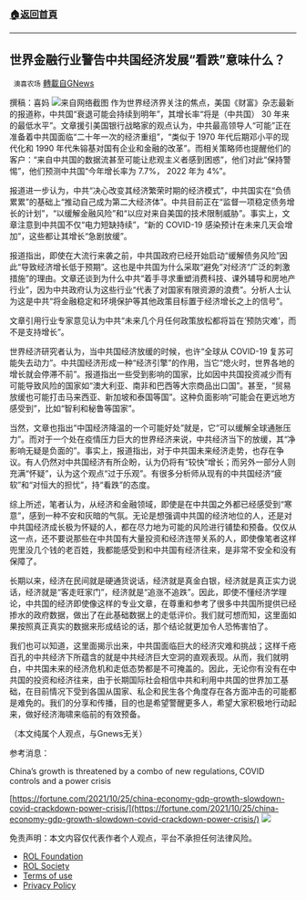 ###  [:house:返回首頁](https://github.com/ourhimalayas/txt)
---


## 世界金融行业警告中共国经济发展“看跌”意味什么？
` 澳喜农场` [轉載自GNews](https://gnews.org/zh-hans/1620826/)

撰稿：喜妈
![](https://assets.gnews.org/wp-content/uploads/2021/10/Picture1-14.jpg)来自网络截图
作为世界经济界关注的焦点，美国《财富》杂志最新的报道称，中共国“衰退可能会持续到明年”，其增长率“将是（中共国） 30 年来的最低水平”。文章援引美国银行战略家的观点认为，中共最高领导人“可能”正在准备着中共国面临“二十年一次的经济重组”，“类似于 1970 年代后期邓小平的现代化和 1990 年代朱镕基对国有企业和金融的改革”。而相关策略师也提醒他们的客户：“来自中共国的数据流甚至可能让悲观主义者感到困惑”，他们对此“保持警惕”，他们预测中共国“今年增长率为 7.7%， 2022 年为 4%”。

报道进一步认为，中共“决心改变其经济繁荣时期的经济模式”，中共国实在“负债累累”的基础上“推动自己成为第二大经济体”。中共目前正在“监督一项稳定债务增长的计划”，“以缓解金融风险”和“以应对来自美国的技术限制威胁”。事实上，文章注意到中共国不仅“电力短缺持续”，“新的 COVID-19 感染预计在未来几天会增加”，这些都让其增长“急剧放缓”。

报道指出，即使在大流行来袭之前，中共国政府已经开始启动“缓解债务风险”因此“导致经济增长低于预期”。这也是中共国为什么采取“避免”对经济“广泛的刺激措施”的理由。文章还谈到为什么中共“着手寻求重塑消费科技、课外辅导和房地产行业”，因为中共政府认为这些行业“代表了对国家有限资源的浪费”。分析人士认为这是中共“将金融稳定和环境保护等其他政策目标置于经济增长之上的信号”。

文章引用行业专家意见认为中共“未来几个月任何政策放松都将旨在‘预防灾难’，而不是支持增长”。

世界经济研究者认为，当中共国经济放缓的时候，也许“全球从 COVID-19 复苏可能失去动力”。中共国经济形成一种“经济引擎”的作用，当它“熄火时，世界各地的增长就会停滞不前”。报道指出一些受到影响的国家，比如因中共国投资减少而有可能导致风险的国家如“澳大利亚、南非和巴西等大宗商品出口国”。甚至，“贸易放缓也可能打击马来西亚、新加坡和泰国等国”。这种负面影响“可能会在更远地方感受到”，比如“智利和秘鲁等国家”。

当然，文章也指出“中国经济降温的一个可能好处”就是，它“可以缓解全球通胀压力”。而对于一个处在疫情压力巨大的世界经济来说，中共经济当下的放缓，其“净影响无疑是负面的”。事实上，报道指出，对于中共国未来经济走势，也存在争议。有人仍然对中共国经济有所企盼，认为仍将有“较快”增长；而另外一部分人则充满“怀疑”，认为这个观点“过于乐观”。有很多分析师从现有的中共国经济“疲软”和“对恒大的担忧”，持“看跌”的态度。

综上所述，笔者认为，从经济和金融领域，即使是在中共国之外都已经感受到“寒意”，感到一种不安和灰暗的气氛。无论是想强调中共国的经济地位的人，还是对中共国经济成长极为怀疑的人，都在尽力地为可能的风险进行铺垫和预备。仅仅从这一点，还不要说那些在中共国有大量投资和经济连带关系的人，即使像笔者这样兜里没几个钱的老百姓，我都能感受到和中共国有经济往来，是非常不安全和没有保障了。

长期以来，经济在民间就是硬通货说话，经济就是真金白银，经济就是真正实力说话，经济就是“客走旺家门”，经济就是“追涨不追跌”。因此，即使不懂经济学理论，中共国的经济即使像这样的专业文章，在尊重和参考了很多中共国所提供已经掺水的政府数据，做出了在此基础数据上的走低评价。我们就可想而知，这里面如果按照真正真实的数据来形成结论的话，那个结论就更加令人恐怖害怕了。

我们也可以知道，这里面揭示出来，中共国面临巨大的经济灾难和挑战；这样千疮百孔的中共经济下所蕴含的就是中共经济巨大空洞的直观表现。从而，我们就明白，中共国未来的经济危机和走低态势都是不可掩盖的。因此，无论你有没有在中共国的投资和经济往来，由于长期国际社会相信中共和利用中共国的世界加工基础，在目前情况下受到各国从国家、私企和民生各个角度存在各方面冲击的可能都是难免的。我们的分享和传播，目的也是希望警醒更多人，希望大家积极地行动起来，做好经济海啸来临前的有效预备。

（本文纯属个人观点，与Gnews无关）

参考消息：

China’s growth is threatened by a combo of new regulations, COVID controls and a power crisis

[https://fortune.com/2021/10/25/china-economy-gdp-growth-slowdown-covid-crackdown-power-crisis/](https://fortune.com/2021/10/25/china-economy-gdp-growth-slowdown-covid-crackdown-power-crisis/)
![](https://assets.gnews.org/wp-content/uploads/2021/10/澳喜图标2-1.jpg)
 

免责声明：本文内容仅代表作者个人观点，平台不承担任何法律风险。

- [ROL Foundation](https://rolfoundation.org/)
- [ROL Society](https://rolsociety.org/)
- [Terms of use](https://gnews.org/terms-of-use-3/)
- [Privacy Policy](https://gnews.org/privacy-policy/)
